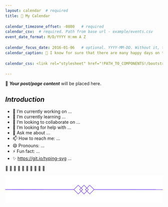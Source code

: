 ```yaml
---
layout: calendar  # required
title: 📆 My Calendar

calendar_timezone_offset: -0800   # required
calendar_csv:  # required. Path from base url - example/events.csv
event_date_format: M/D/YYYY H:mm A Z

calendar_focus_date: 2016-01-06   # optional. YYYY-MM-DD. Without it, the default is today
calendar_caption: 💜 I know for sure that there are many happy days on this calendar! 💜   # optional

calendar_css: <link rel="stylesheet" href="!PATH_TO_COMPONENTS!/bootstrap-calendar/css/calendar.css">

---
```


📜 ***Your post/page content*** will be placed here.

## _Introduction_

 - 🔭 I’m currently working on ...
 - 🌱 I’m currently learning ...
 - 👯 I’m looking to collaborate on ...
 - 🤔 I’m looking for help with ...
 - 💬 Ask me about ...
 - 📫 How to reach me: ...
 - 😄 Pronouns: ...
 - ⚡ Fun fact: ...
 - ✨ https://git.io/typing-svg ...

  🦋 🦋 🦋 🦋 🦋 🦋 🦋 🦋 🦋 🦋 

<div id="header" align="center">
  <img src="https://github.com/sofijacom/sofijacom/blob/main/icons_line/undefined%20-%20Imgur.png" width="540"/>
</div>
